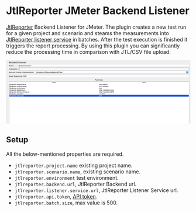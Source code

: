 # JtlReporter JMeter Backend Listener
[JtlReporter](https://jtlreporter.site) Backend Listener for JMeter.
The plugin creates a new test run for a given project and scenario and steams the measurements
into [JtlReporter listener service](https://github.com/ludeknovy/jtl-reporter-listener-service) in batches.
After the test execution is finished it triggers the report processing. By using this plugin you can significantly
reduce the processing time in comparison with JTL/CSV file upload.

![JtlReporter JMeter Backend Listener](./assets/listener_screenshot.png)

## Setup
All the below-mentioned properties are required.
* `jtlreporter.project.name` existing project name.
* `jtlreporter.scenario.name`, existing scenario name.
* `jtlreporter.environment` test environment.
* `jtlreporter.backend.url`, JtlReporter Backend url.
* `jtlreporter.listener.service.url`, JtlReporter Listener Service url.
* `jtlreporter.api.token`, [API token](https://jtlreporter.site/docs/guides/administration/api-token).
* `jtlreporter.batch.size`, max value is 500.
